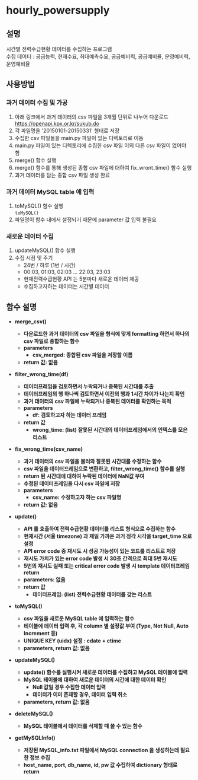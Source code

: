 # hourly_powersupply
## 설명
시간별 전력수급현황 데이터를 수집하는 프로그램
<br>수집 데이터 : 공급능력, 현재수요, 최대예측수요, 공급예비력, 공급예비율, 운영예비력, 운영예비율

## 사용방법
### 과거 데이터 수집 및 가공
1. 아래 링크에서 과거 데이터의 csv 파일을 3개월 단위로 나누어 다운로드
<br>https://openapi.kpx.or.kr/sukub.do
2. 각 파일명을 '20150101-20150331' 형태로 저장
3. 수집한 csv 파일들을 main.py 파일이 있는 디렉토리로 이동
4. main.py 파일이 있는 디렉토리에 수집한 csv 파일 이외 다른 csv 파일이 없어야 함
5. merge() 함수 실행
6. merge() 함수를 통해 생성된 종합 csv 파일에 대하여 fix_wront_time() 함수 실행
7. 과거 데이터를 담는 종합 csv 파일 생성 완료

### 과거 데이터 MySQL table 에 입력
1. toMySQL() 함수 실행<br>`toMySQL()`
2. 파일명이 함수 내에서 설정되기 때문에 parameter 값 입력 불필요

### 새로운 데이터 수집
1. updateMySQL() 함수 실행
2. 수집 시점 및 주기
	- 24번 / 하루 (1번 / 시간)
	- 00:03, 01:03, 02:03 ... 22:03, 23:03
	- 현재전력수급현황 API 는 5분마다 새로운 데이터 제공
	- 수집하고자하는 데이터는 시간별 데이터

## 함수 설명
- <b>merge_csv()
	- 다운로드한 과거 데이터의 csv 파일을 형식에 맞게 formatting 하면서 하나의 csv 파일로 종합하는 함수
	- parameters
        - csv_merged: 종합된 csv 파일을 저장할 이름
    - return 값: 없음

- <b>filter_wrong_time(df)
	- 데이터프레임을 검토하면서 누락되거나 중복된 시간대를 추출
    - 데이터프레임의 행 하나씩 검토하면서 이전의 행과 1시간 차이가 나는지 확인
	- 과거 데이터의 csv 파일에 누락되거나 중복된 데이터를 확인하는 목적
	- parameters
        - df: 검토하고자 하는 데이터 프레임
    - return 값
        - wrong_time: (list) 잘못된 시간대의 데이터프레임에서의 인덱스를 모은 리스트

- <b>fix_wrong_time(csv_name)
	- 과거 데이터의 csv 파일을 불러와 잘못된 시간대를 수정하는 함수
	- csv 파일을 데이터프레임으로 변환하고, filter_wrong_time() 함수를 실행
    - return 된 시간대에 대하여 누락된 데이터에 NaN값 부여
    - 수정된 데이터프레임을 다시 csv 파일에 저장
	- parameters
        - csv_name: 수정하고자 하는 csv 파일명
    - return 값: 없음

- <b>update()
	- API 를 호출하여 전력수급현황 데이터를 리스트 형식으로 수집하는 함수
	- 현재시간 (서울 timezone) 과 제일 가까운 과거 정각 시각을 target_time 으로 설정
	- API error code 중 재시도 시 성공 가능성이 있는 코드를 리스트로 저장
	- 재시도 가치가 있는 error code 발생 시 30초 간격으로 최대 5번 재시도
	- 5번의 재시도 실패 또는 critical error code 발생 시 template 데이터프레임 return
	- parameters: 없음
	- return 값
		- 데이터프레임: (list) 전력수급현황 데이터를 갖는 리스트
	
- <b>toMySQL()
	- csv 파일을 새로운 MySQL table 에 입력하는 함수
	- 테이블에 데이터 입력 후, 각 column 별 설정값 부여 (Type, Not Null, Auto Increment 등)
	- UNIQUE KEY (uidx) 설정 : cdate + ctime
	- parameters, return 값: 없음
		
- <b>updateMySQL()
	- update() 함수를 실행시켜 새로운 데이터를 수집하고 MySQL 테이블에 입력
	- MySQL 테이블에 대하여 새로운 데이터의 시간에 대한 데이터 확인
		- Null 값일 경우 수집한 데이터 입력
		- 데이터가 이미 존재할 경우, 데이터 입력 취소
	- parameters, return 값: 없음
	
- <b>deleteMySQL()
	- MySQL 테이블에서 데이터를 삭제할 때 쓸 수 있는 함수

- <b>getMySQLInfo()
    - 저장된 MySQL_info.txt 파일에서 MySQL connection 을 생성하는데 필요한 정보 수집
    - host_name, port, db_name, id, pw 값 수집하여 dictionary 형태로 return